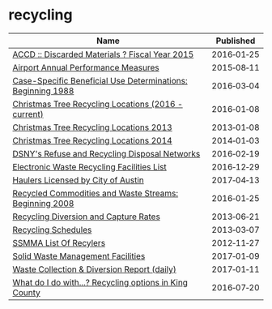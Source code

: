 # recycling

Name | Published
---- | ---------
[ACCD :: Discarded Materials ? Fiscal Year 2015](../datasets/bvdj-b937.md) | 2016&#x2011;01&#x2011;25
[Airport Annual Performance Measures](../datasets/x4vz-3xdy.md) | 2015&#x2011;08&#x2011;11
[Case-Specific Beneficial Use Determinations: Beginning 1988](../datasets/id6x-swrj.md) | 2016&#x2011;03&#x2011;04
[Christmas Tree Recycling Locations (2016 - current)](../datasets/drnp-neza.md) | 2016&#x2011;01&#x2011;08
[Christmas Tree Recycling Locations 2013](../datasets/spxm-tnai.md) | 2013&#x2011;01&#x2011;08
[Christmas Tree Recycling Locations 2014](../datasets/28nh-39r3.md) | 2014&#x2011;01&#x2011;03
[DSNY's Refuse and Recycling Disposal Networks](../datasets/kzmz-ivhb.md) | 2016&#x2011;02&#x2011;19
[Electronic Waste Recycling Facilities List](../datasets/bhia-729m.md) | 2016&#x2011;12&#x2011;29
[Haulers Licensed by City of Austin](../datasets/qe89-agqj.md) | 2017&#x2011;04&#x2011;13
[Recycled Commodities and Waste Streams: Beginning 2008](../datasets/cqfk-4aw6.md) | 2016&#x2011;01&#x2011;25
[Recycling Diversion and Capture Rates](../datasets/gaq9-z3hz.md) | 2013&#x2011;06&#x2011;21
[Recycling Schedules](../datasets/rfif-mmvg.md) | 2013&#x2011;03&#x2011;07
[SSMMA List Of Recylers](../datasets/mxaw-q8gs.md) | 2012&#x2011;11&#x2011;27
[Solid Waste Management Facilities](../datasets/2fni-raj8.md) | 2017&#x2011;01&#x2011;09
[Waste Collection & Diversion Report (daily)](../datasets/mbnu-4wq9.md) | 2017&#x2011;01&#x2011;11
[What do I do with...? Recycling options in King County](../datasets/zqwi-c5q3.md) | 2016&#x2011;07&#x2011;20

